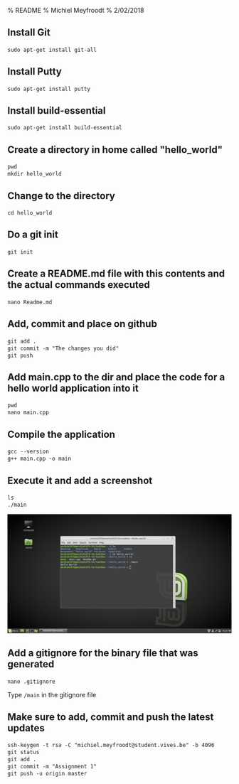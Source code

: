 % README
% Michiel Meyfroodt
% 2/02/2018


## Install Git
```shell	
sudo apt-get install git-all
```

## Install Putty
```shell
sudo apt-get install putty
```

## Install build-essential
```shell
sudo apt-get install build-essential
```

## Create a directory in home called "hello_world"
```shell
pwd
mkdir hello_world
```

## Change to the directory
```shell
cd hello_world
```

## Do a git init
```shell
git init
```

## Create a README.md file with this contents and the actual commands executed
```shell
nano Readme.md
```

## Add, commit and place on github
```shell
git add .
git commit -m "The changes you did"
git push
```

## Add main.cpp to the dir and place the code for a hello world application into it
```shell
pwd
nano main.cpp
```

## Compile the application
```shell
gcc --version
g++ main.cpp -o main
```

## Execute it and add a screenshot
```shell
ls
./main
```

![alt text](/pictures/screenshot_main.png)

## Add a gitignore for the binary file that was generated
```shell
nano .gitignore
```
Type ```/main``` in the gitignore file

## Make sure to add, commit and push the latest updates
```shell
ssh-keygen -t rsa -C "michiel.meyfroodt@student.vives.be" -b 4096
git status
git add .
git commit -m "Assignment 1"
git push -u origin master
```
